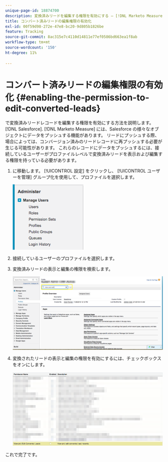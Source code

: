 ```yaml
---
unique-page-id: 18874700
description: 変換済みリードを編集する権限を有効にする — [!DNL Marketo Measure]  — 製品ドキュメント
title: コンバート済みリードの編集権限の有効化
exl-id: 00f59d98-272e-47e8-bc20-9d805b1826be
feature: Tracking
source-git-commit: 8ac315e7c4110d14811e77ef0586bd663ea1f8ab
workflow-type: tm+mt
source-wordcount: '150'
ht-degree: 11%

---
```


# コンバート済みリードの編集権限の有効化 {#enabling-the-permission-to-edit-converted-leads}

で変換済みリードレコードを編集する権限を有効にする方法を説明します。 [!DNL Salesforce]. [!DNL Marketo Measure] には、Salesforce の様々なオブジェクトにデータをプッシュする機能があります。 リードにプッシュする際、場合によっては、コンバージョン済みのリードレコードに再プッシュする必要が生じる可能性があります。 これらのレコードにデータをプッシュするには、接続しているユーザーがプロファイルレベルで変換済みリードを表示および編集する権限を持っている必要があります。

1. に移動します。 [!UICONTROL 設定] をクリックし、 [!UICONTROL ユーザーを管理] グループ化を使用して、プロファイルを選択します。

   ![](assets/1-2.png)

1. 接続しているユーザーのプロファイルを選択します。

1. 変換済みリードの表示と編集の権限を検索します。

   ![](assets/2-1.png)

1. 変換されたリードの表示と編集の権限を有効にするには、チェックボックスをオンにします。

   ![](assets/3-1.png)

これで完了です。
